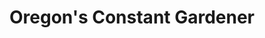 ---
title: "Oregon's Constant Gardener"
url: /eugene/oregons-constant-gardener/
shop: garden centre
---